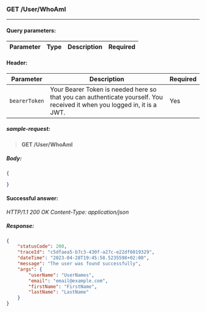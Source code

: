 ### GET /User/WhoAmI
---

#### Query parameters:

| Parameter | Type | Description | Required |
| --- | --- | --- | --- |

#### Header:

| Parameter | Description | Required |
| --- | --- | --- |
| `bearerToken` | Your Bearer Token is needed here so that you can authenticate yourself. You received it when you logged in, it is a JWT. | Yes |

##### sample-request:

> **GET /User/WhoAmI**

##### Body:

```json
{

}
```

#### Successful answer:

*HTTP/1.1 200 OK
Content-Type: application/json*

##### Response:

```json
{
    "statusCode": 200,
    "traceId": "c5dfaea5-b7c3-430f-a27c-e22df6019329",
    "dateTime": "2023-04-28T19:45:58.5235598+02:00",
    "message": "The user was found successfully",
    "args": {
        "userName": "UserNames",
        "email": "email@example.com",
        "firstName": "FirstName",
        "lastName": "LastName"
    }
}
```